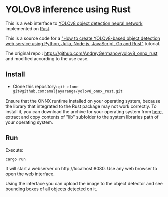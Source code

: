 # YOLOv8 inference using Rust

This is a web interface to [YOLOv8 object detection neural network](https://ultralytics.com/yolov8)
implemented on [Rust](https://www.rust-lang.org/).

This is a source code for a ["How to create YOLOv8-based object detection web service using Python, Julia, Node.js, JavaScript, Go and Rust"](https://dev.to/andreygermanov/how-to-create-yolov8-based-object-detection-web-service-using-python-julia-nodejs-javascript-go-and-rust-4o8e) tutorial.

The original repo : https://github.com/AndreyGermanov/yolov8_onnx_rust and modified according to the use case.

## Install

* Clone this repository: `git clone git@github.com:amaljayaranga/yolov8_onnx_rust.git`

Ensure that the ONNX runtime installed on your operating system, because the library that integrated to the 
Rust package may not work correctly. To install it, you can download the archive for your operating system 
from [here](https://github.com/microsoft/onnxruntime/releases), extract and copy contents of "lib" subfolder
to the system libraries path of your operating system.

## Run

Execute:

```
cargo run
```

It will start a webserver on http://localhost:8080. Use any web browser to open the web interface.

Using the interface you can upload the image to the object detector and see bounding boxes of all objects detected on it.
